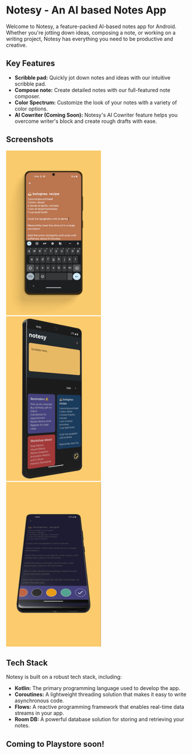 # Notesy - An AI based Notes App

Welcome to Notesy, a feature-packed AI-based notes app for Android. Whether you're jotting down ideas, composing a note, or working on a writing project, Notesy has everything you need to be productive and creative. 

## Key Features
- **Scribble pad:** Quickly jot down notes and ideas with our intuitive scribble pad. 
- **Compose note:** Create detailed notes with our full-featured note composer. 
- **Color Spectrum:** Customize the look of your notes with a variety of color options. 
- **AI Cowriter (Coming Soon):**  Notesy's AI Cowriter feature helps you overcome writer's block and create rough drafts with ease.


## Screenshots
<p float="left">
  <img src="mocks/mock4.png" width="260" height="450" />
  <img src="mocks/mock2.png" width="260" height="450" /> 
  <img src="mocks/mock3.png" width="260" height="450"/>
</p>



## Tech Stack
Notesy is built on a robust tech stack, including:           
- **Kotlin:** The primary programming language used to develop the app. 
- **Coroutines:** A lightweight threading solution that makes it easy to write asynchronous code. 
- **Flows:** A reactive programming framework that enables real-time data streams in your app. 
- **Room DB:** A powerful database solution for storing and retrieving your notes. 



## Coming to Playstore soon!

